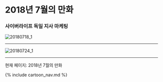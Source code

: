 # 2018년 7월의 만화

### 사이버라이프 독일 지사 마케팅
![20180718_1](/20180718_1.jpg)

* * *

![20180724_1](/20180724_1.jpg)

* * *

현재 페이지: 2018년 7월의 만화

{% include cartoon_nav.md %}
